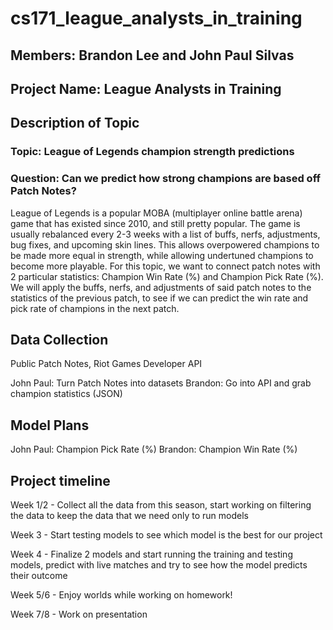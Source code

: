 # cs171\_league\_analysts\_in\_training

## Members: Brandon Lee and John Paul Silvas

## Project Name: League Analysts in Training

## Description of Topic

### Topic: League of Legends champion strength predictions

### Question: Can we predict how strong champions are based off Patch Notes?

League of Legends is a popular MOBA (multiplayer online battle arena) game that has existed since 2010, and still pretty popular. The game is usually rebalanced every 2-3 weeks with a list of buffs, nerfs, adjustments, bug fixes, and upcoming skin lines. This allows overpowered champions to be made more equal in strength, while allowing undertuned champions to become more playable. For this topic, we want to connect patch notes with 2 particular statistics: Champion Win Rate (%) and Champion Pick Rate (%). We will apply the buffs, nerfs, and adjustments of said patch notes to the statistics of the previous patch, to see if we can predict the win rate and pick rate of champions in the next patch.


## Data Collection

Public Patch Notes, Riot Games Developer API

John Paul: Turn Patch Notes into datasets
Brandon: Go into API and grab champion statistics (JSON)


## Model Plans

John Paul: Champion Pick Rate (%)
Brandon: Champion Win Rate (%)


## Project timeline

Week 1/2 - Collect all the data from this season, start working on filtering the data to keep the data that we need only to run models



Week 3 - Start testing models to see which model is the best for our project



Week 4 - Finalize 2 models and start running the training and testing models, predict with live matches and try to see how the model predicts their outcome



Week 5/6 - Enjoy worlds while working on homework!



Week 7/8 - Work on presentation

